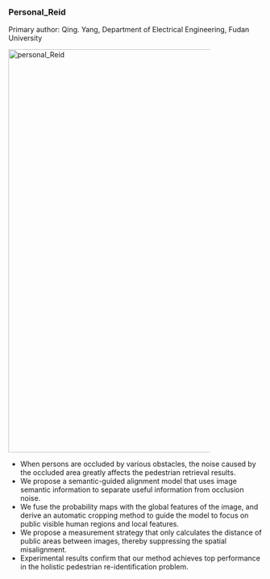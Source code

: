 ### Personal_Reid

Primary author: Qing. Yang, Department of Electrical Engineering, Fudan University

<img src="https://fzh1996.github.io/images/personal_Reid.png" alt="personal_Reid" width="1000" height="800" style="max-width: 400px" class="left" data-proofer-ignore>

  - When persons are occluded by various obstacles, the noise caused by the occluded area greatly affects the pedestrian retrieval results.
  - We propose a semantic-guided alignment model that uses image semantic information to separate useful information from occlusion noise.
  - We fuse the probability maps with the global features of the image, and derive an automatic cropping method to guide the model to focus on public visible human regions and local features.
  - We propose a measurement strategy that only calculates the distance of public areas between images, thereby suppressing the spatial misalignment.
  - Experimental results confirm that our method achieves top performance in the holistic pedestrian re-identification problem.
